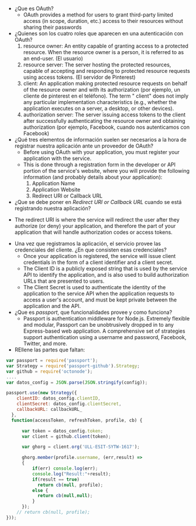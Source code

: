 * ¿Que es OAuth?
  - OAuth provides a method for users to grant third-party limited access (in scope, duration, etc.) access to their resources without sharing their passwords
* ¿Quienes son los cuatro roles que aparecen en una autenticación con OAuth?
  1. resource owner: An entity capable of granting access to a protected resource. When the resource owner is a person, it is referred to as an end-user. (El usuario)
  2. resource server: The server hosting the protected resources, capable of accepting and responding to protected resource requests using access tokens. (El servidor de Pinterest)
  3. client: An application making protected resource requests on behalf of the resource owner and with its authorization (por ejemplo, un cliente de pinterest en el teléfono). The term " client" does not imply any particular implementation characteristics (e.g., whether the application executes on a server, a desktop, or other devices).
  4. authorization server: The server issuing access tokens to the client after successfully authenticating the resource owner and obtaining authorization (por ejemplo, Facebook, cuando nos autenticamos con Facebook)
* ¿Qué tres elementos de información suelen ser necesarios a la hora de registrar nuestra aplicación ante un proveedor de  OAuth?
  - Before using OAuth with your application, you must register your application with the service.
  - This is done through a registration form in the developer or API portion of the service's website, where you will provide the following information (and probably details about your application):
    1. Application Name
    2. Application Website
    3. Redirect URI or Callback URL
*  ¿Que se debe poner en *Redirect URI or Callback URL* cuando se está registrando nuestra aplicación?
  - The redirect URI is where the service will redirect the user after they authorize (or deny) your application, and therefore the part of your application that will handle authorization codes or access tokens.
* Una vez que registramos la aplicación, el servicio provee las credenciales del cliente. ¿En que consisten esas credenciales?
  - Once your application is registered, the service will issue client credentials in the form of a client identifier and a client secret.
  - The Client ID is a publicly exposed string that is used by the service API to identify the application, and is also used to build authorization URLs that are presented to users.
  - The Client Secret is used to authenticate the identity of the application to the service API when the application requests to access a user's account, and must be kept private between the application and the API.
* ¿Que es *passport*, que funcionalidades provee  y como funciona?
  - Passport is authentication middleware for Node.js. Extremely flexible and modular, Passport can be unobtrusively dropped in to any Express-based web application. A comprehensive set of strategies support authentication using a username and password, Facebook, Twitter, and more.
*  REllene las partes que faltan:
```javascript
var passport = require('passport');
var Strategy = require('passport-github').Strategy;
var github = require('octonode');
....
var datos_config = JSON.parse(JSON.stringify(config));

passport.use(new Strategy({
    clientID: datos_config.clientID,
    clientSecret: datos_config.clientSecret,
    callbackURL: callbackURL_
  },
  function(accessToken, refreshToken, profile, cb) {

      var token = datos_config.token;
      var client = github.client(token);

      var ghorg = client.org('ULL-ESIT-SYTW-1617');

      ghorg.member(profile.username, (err,result) =>
      {
          if(err) console.log(err);
          console.log("Result:"+result);
          if(result == true)
            return cb(null, profile);
          else {
            return cb(null,null);
          }
      });
    // return cb(null, profile);
}));
```
